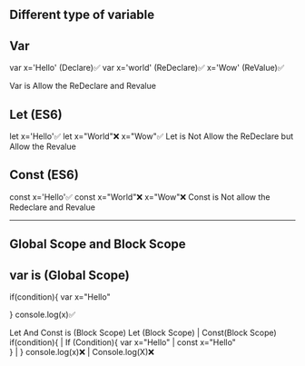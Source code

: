 Different type of variable
--------------------------

Var   
---
var x='Hello' (Declare)✅
var x='world' (ReDeclare)✅
x='Wow'        (ReValue)✅

Var is Allow the ReDeclare and Revalue


Let (ES6)
---
let x='Hello'✅
let x="World"❌
x="Wow"✅
Let is Not Allow the ReDeclare but Allow the Revalue



Const (ES6)
---
const x='Hello'✅
const x="World"❌
x="Wow"❌
Const is Not allow the Redeclare and Revalue

----------------------------
Global Scope and Block Scope
----------------------------
var is (Global Scope)
---
if(condition){
    var x="Hello"

}
console.log(x)✅

Let And Const is (Block Scope)
Let (Block Scope)         | Const(Block Scope)
if(condition){            |        If (Condition){
    var x="Hello"         |             const x="Hello"         
}                         |         }
console.log(x)❌          |         Console.log(X)❌
                          
                          
                          

